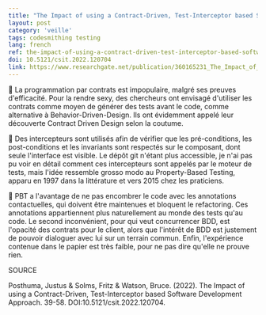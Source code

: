 ```yaml
---
title: "The Impact of using a Contract-Driven, Test-Interceptor based Software Development Approach"
layout: post
category: 'veille'
tags: codesmithing testing
lang: french
ref: the-impact-of-using-a-contract-driven-test-interceptor-based-software-development-approach
doi: 10.5121/csit.2022.120704
link: https://www.researchgate.net/publication/360165231_The_Impact_of_using_a_Contract-Driven_Test-Interceptor_based_Software_Development_Approach
---
```


📃 La programmation par contrats est impopulaire, malgré ses preuves d'efficacité. Pour la rendre sexy, des chercheurs ont envisagé d'utiliser les contrats comme moyen de générer des tests avant le code, comme alternative à Behavior-Driven-Design. Ils ont évidemment appelé leur découverte Contract Driven Design selon la coutume.

🚧 Des intercepteurs sont utilisés afin de vérifier que les pré-conditions, les post-conditions et les invariants sont respectés sur le composant, dont seule l'interface est visible. Le dépôt git n'étant plus accessible, je n'ai pas pu voir en détail comment ces intercepteurs sont appelés par le moteur de tests, mais l'idée ressemble grosso modo au Property-Based Testing, apparu en 1997 dans la littérature et vers 2015 chez les praticiens.

🤔 PBT a l'avantage de ne pas encombrer le code avec les annotations contactuelles, qui doivent être maintenues et bloquent le refactoring. Ces annotations appartiennent plus naturellement au monde des tests qu'au code. Le second inconvénient, pour qui veut concurrencer BDD, est l'opacité des contrats pour le client, alors que l'intérêt de BDD est justement de pouvoir dialoguer avec lui sur un terrain commun. Enfin, l'expérience contenue dans le papier est très faible, pour ne pas dire qu'elle ne prouve rien.

SOURCE

Posthuma, Justus & Solms, Fritz & Watson, Bruce. (2022). The Impact of using a Contract-Driven, Test-Interceptor based Software Development Approach. 39-58. DOI:10.5121/csit.2022.120704.